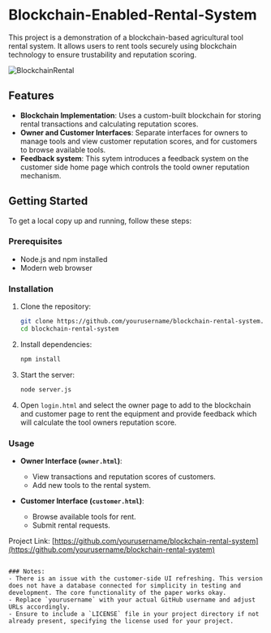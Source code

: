 # Blockchain-Enabled-Rental-System

This project is a demonstration of a blockchain-based agricultural tool rental system. It allows users to rent tools securely using blockchain technology to ensure trustability and reputation scoring.

![BlockchainRental](https://github.com/user-attachments/assets/13779bf6-8f0d-464c-a6de-9f59dc01bf96)

## Features

- **Blockchain Implementation**: Uses a custom-built blockchain for storing rental transactions and calculating reputation scores.
- **Owner and Customer Interfaces**: Separate interfaces for owners to manage tools and view customer reputation scores, and for customers to browse available tools.
- **Feedback system**: This sytem introduces a feedback system on the customer side home page which controls the toold owner reputation mechanism. 

## Getting Started

To get a local copy up and running, follow these steps:

### Prerequisites

- Node.js and npm installed
- Modern web browser


### Installation

1. Clone the repository:
   ```sh
   git clone https://github.com/yourusername/blockchain-rental-system.git
   cd blockchain-rental-system
   ```

2. Install dependencies:
   ```sh
   npm install
   ```

3. Start the server:
   ```sh
   node server.js
   ```
4. Open `login.html` and select the owner page to add to the blockchain and customer page to rent the equipment and provide feedback which will calculate the tool owners reputation score.

### Usage

- **Owner Interface (`owner.html`)**:
  - View transactions and reputation scores of customers.
  - Add new tools to the rental system.
  
- **Customer Interface (`customer.html`)**:
  - Browse available tools for rent.
  - Submit rental requests.

Project Link: [https://github.com/yourusername/blockchain-rental-system](https://github.com/yourusername/blockchain-rental-system)
```

### Notes:
- There is an issue with the customer-side UI refreshing. This version does not have a database connected for simplicity in testing and development. The core functionality of the paper works okay.
- Replace `yourusername` with your actual GitHub username and adjust URLs accordingly.
- Ensure to include a `LICENSE` file in your project directory if not already present, specifying the license used for your project.

